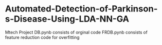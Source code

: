 # Automated-Detection-of-Parkinson-s-Disease-Using-LDA-NN-GA
Mtech Project
DB.pynb consists of orginal code
FRDB.pynb consists of  feature reduction code for overfitting 

